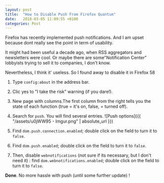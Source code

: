 ```yaml
---
layout: post
title:  "How to Disable Push From Firefox Quantum"
date:   2018-03-05 11:09:55 +0100
categories: Post
---
```

Firefox has recently implemented push notifications. And I am upset because dont really see the point in term of usability. 

It might had been useful a decade ago, when RSS aggregators and newsletters were cool. Or maybe there are some"Notification Center" lobbyists trying to sell it to companies, I don't know.

Nevertheless, I think it' useless. So I found away to disable it in Firefox 58

1.  Type `config:about` in the address bar.

2. Clic yes to "I take the risk" warning (if you dare!).

3. New page with columns.The first column from the right tells you the state of each function (true = it's on, false, = turned off).

4. Search for `push`. You will find several entries. ![Push options]({{ "/assets/u0jWW95 - Imgur.png" | absolute_url }})

5. Find `dom.push.connection.enabled`;  double click on the field to turn it to `false`.

6.  Find `dom.push.enabled`; double click on the field to turn it to `false`.

7. Then, disable `webnotifications` (not sure if its necessary, but I don't need it) : find `dom.webnotifications.enabled`;  double click on the field to turn it to `false`.

**Done**. No more hassle with push (until some further update) !